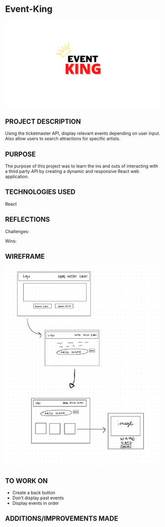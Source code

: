 # Event-King
![My Image](CONNECT..jpg)

## PROJECT DESCRIPTION

Using the ticketmaster API, display relevant events depending on user input. Also allow users to search attractions for specific artists.  



## PURPOSE

The purpose of this project was to learn the ins and outs of interacting with a third party API by creating a dynamic and responsive React web application. 

## TECHNOLOGIES USED

React


## REFLECTIONS

Challenges:

Wins:

## WIREFRAME
![My Image](wireframe.jpg)


## TO WORK ON

* Create a back button
* Don't display past events
* Display events in order


## ADDITIONS/IMPROVEMENTS MADE



